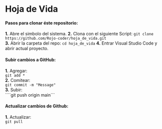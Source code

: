 # Hoja de Vida

#### Pasos para clonar éste repositorio:
**1.** Abre el simbolo del sistema.
**2.**  Clona con el siguiente Script: 
```git clone https://github.com/Rojo-coder/hoja_de_vida.git```  
**3.** Abrir la carpeta del repo:
```cd hoja_de_vida```
**4.** Entrar Visual Studio Code y abrir actual proyecto.

#### Subir cambios a GitHub:
**1.** Agregar:  
```git add *```  
**2.**  Comitear:  
```git commit -m "Message"```  
**3.** Subir:  
````git push origin main```  

#### Actualizar cambios de Github:  
**1.** Actualizar:  
```git pull```

